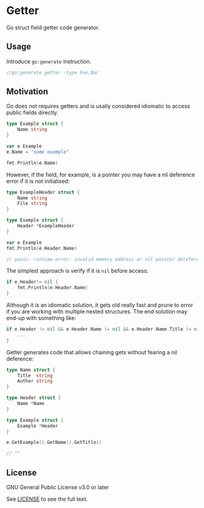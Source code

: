 # Getter

Go struct field getter code generator.

## Usage

Introduce `go:generate` instruction.

```go
//go:generate getter -type Foo,Bar
```

## Motivation

Go does not requires getters and is usally considered idiomatic to access public fields directly.

```go
type Example struct {
    Name string
}

var e Example
e.Name = "some example"

fmt.Println(e.Name)
```

However, if the field, for example, is a pointer you may have a nil deference error if it is not initialised:

```go
type ExampleHeader struct {
	Name string
	File string
}

type Example struct {
	Header *ExampleHeader
}

var e Example
fmt.Println(e.Header.Name)

// panic: runtime error: invalid memory address or nil pointer dereference
```

The simplest approach is verify if it is `nil` before access:

```go
if e.Header!= nil {
    fmt.Println(e.Header.Name)
}
```

Although it is an idiomatic solution, it gets old really fast and prune to error if you are working with multiple nested structures. The end solution may end-up with something like:

```go
if e.Header != nil && e.Header.Name != nil && e.Header.Name.Title != nil {
    ...
}
```

Getter generates code that allows chaining gets without fearing a nil deference:

```go
type Name struct {
	Title  string
	Author string
}

type Header struct {
	Name *Name
}

type Example struct {
	Example *Header
}

e.GetExample().GetName().GetTitle()

// ""
```

## License

GNU General Public License v3.0 or later

See [LICENSE](LICENSE) to see the full text.